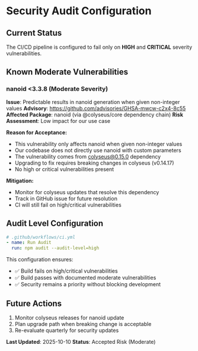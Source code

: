 # Security Audit Configuration

## Current Status

The CI/CD pipeline is configured to fail only on **HIGH** and **CRITICAL** severity vulnerabilities.

## Known Moderate Vulnerabilities

### nanoid <3.3.8 (Moderate Severity)

**Issue**: Predictable results in nanoid generation when given non-integer values
**Advisory**: https://github.com/advisories/GHSA-mwcw-c2x4-8c55
**Affected Package**: nanoid (via @colyseus/core dependency chain)
**Risk Assessment**: Low impact for our use case

**Reason for Acceptance:**
- This vulnerability only affects nanoid when given non-integer values
- Our codebase does not directly use nanoid with custom parameters
- The vulnerability comes from colyseus@0.15.0 dependency
- Upgrading to fix requires breaking changes in colyseus (v0.14.17)
- No high or critical vulnerabilities present

**Mitigation:**
- Monitor for colyseus updates that resolve this dependency
- Track in GitHub issue for future resolution
- CI will still fail on high/critical vulnerabilities

## Audit Level Configuration

```yaml
# .github/workflows/ci.yml
- name: Run Audit
  run: npm audit --audit-level=high
```

This configuration ensures:
- ✅ Build fails on high/critical vulnerabilities
- ✅ Build passes with documented moderate vulnerabilities
- ✅ Security remains a priority without blocking development

## Future Actions

1. Monitor colyseus releases for nanoid update
2. Plan upgrade path when breaking change is acceptable
3. Re-evaluate quarterly for security updates

**Last Updated**: 2025-10-10
**Status**: Accepted Risk (Moderate)

